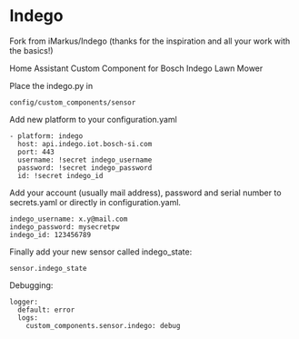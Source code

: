 # Indego
Fork from iMarkus/Indego (thanks for the inspiration and all your work with the basics!)

Home Assistant Custom Component for Bosch Indego Lawn Mower

Place the indego.py in

    config/custom_components/sensor
    
Add new platform to your configuration.yaml

    - platform: indego
      host: api.indego.iot.bosch-si.com
      port: 443
      username: !secret indego_username
      password: !secret indego_password
      id: !secret indego_id

Add your account (usually mail address), password and serial number to secrets.yaml or directly in configuration.yaml. 

    indego_username: x.y@mail.com
    indego_password: mysecretpw
    indego_id: 123456789

Finally add your new sensor called indego_state: 

    sensor.indego_state

Debugging:

    logger:
      default: error
      logs:
        custom_components.sensor.indego: debug
